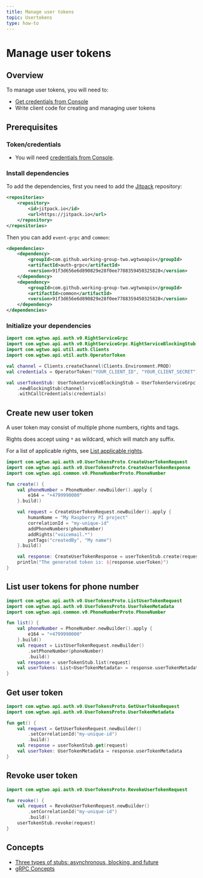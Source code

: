 ```yaml
---
title: Manage user tokens
topic: Usertokens
type: how-to
---
```


# Manage user tokens

## Overview

To manage user tokens, you will need to:
* [Get credentials from Console](https://console.wgtwo.com/api-keys-redirect)
* Write client code for creating and managing user tokens

## Prerequisites

### Token/credentials
* You will need [credentials from Console](https://console.wgtwo.com/api-keys-redirect).

### Install dependencies

To add the dependencies, first you need to add the [Jitpack](https://jitpack.io) repository:
```xml
<repositories>
    <repository>
        <id>jitpack.io</id>
        <url>https://jitpack.io</url>
    </repository>
</repositories>
```

Then you can add `event-grpc` and `common`:

```xml
<dependencies>
    <dependency>
        <groupId>com.github.working-group-two.wgtwoapis</groupId>
        <artifactId>auth-grpc</artifactId>
        <version>91f3d656e6d890829e28f0ee7788359450325828</version>
    </dependency>
    <dependency>
        <groupId>com.github.working-group-two.wgtwoapis</groupId>
        <artifactId>common</artifactId>
        <version>91f3d656e6d890829e28f0ee7788359450325828</version>
    </dependency>
</dependencies>
```

### Initialize your dependencies
```kotlin
import com.wgtwo.api.auth.v0.RightServiceGrpc
import com.wgtwo.api.auth.v0.RightServiceGrpc.RightServiceBlockingStub
import com.wgtwo.api.util.auth.Clients
import com.wgtwo.api.util.auth.OperatorToken

val channel = Clients.createChannel(Clients.Environment.PROD)
val credentials = OperatorToken("YOUR_CLIENT_ID", "YOUR_CLIENT_SECRET")

val userTokenStub: UserTokenServiceBlockingStub = UserTokenServiceGrpc
    .newBlockingStub(channel)
    .withCallCredentials(credentials)
```

## Create new user token
A user token may consist of multiple phone numbers, rights and tags.

Rights does accept using `*` as wildcard, which will match any suffix.

For a list of applicable rights, see [List applicable rights](../list-applicable-rights/).

```kotlin
import com.wgtwo.api.auth.v0.UserTokensProto.CreateUserTokenRequest
import com.wgtwo.api.auth.v0.UserTokensProto.CreateUserTokenResponse
import com.wgtwo.api.common.v0.PhoneNumberProto.PhoneNumber

fun create() {
    val phoneNumber = PhoneNumber.newBuilder().apply {
        e164 = "+4799990000"
    }.build()

    val request = CreateUserTokenRequest.newBuilder().apply {
        humanName = "My Raspberry PI project"
        correlationId = "my-unique-id"
        addPhoneNumbers(phoneNumber)
        addRights("voicemail.*")
        putTags("createdBy", "My name")
    }.build()

    val response: CreateUserTokenResponse = userTokenStub.create(request)
    println("The generated token is: ${response.userToken}")
}
```

## List user tokens for phone number
```kotlin
import com.wgtwo.api.auth.v0.UserTokensProto.ListUserTokenRequest
import com.wgtwo.api.auth.v0.UserTokensProto.UserTokenMetadata
import com.wgtwo.api.common.v0.PhoneNumberProto.PhoneNumber

fun list() {
    val phoneNumber = PhoneNumber.newBuilder().apply {
        e164 = "+4799990000"
    }.build()
    val request = ListUserTokenRequest.newBuilder()
        .setPhoneNumber(phoneNumber)
        .build()
    val response = userTokenStub.list(request)
    val userTokens: List<UserTokenMetadata> = response.userTokenMetadataList
}
```

## Get user token
```kotlin
import com.wgtwo.api.auth.v0.UserTokensProto.GetUserTokenRequest
import com.wgtwo.api.auth.v0.UserTokensProto.UserTokenMetadata

fun get() {
    val request = GetUserTokenRequest.newBuilder()
        .setCorrelationId("my-unique-id")
        .build()
    val response = userTokenStub.get(request)
    val userToken: UserTokenMetadata = response.userTokenMetadata
}
```

## Revoke user token
```kotlin
import com.wgtwo.api.auth.v0.UserTokensProto.RevokeUserTokenRequest

fun revoke() {
    val request = RevokeUserTokenRequest.newBuilder()
        .setCorrelationId("my-unique-id")
        .build()
    userTokenStub.revoke(request)
}
```

## Concepts
* [Three types of stubs: asynchronous, blocking, and future](https://grpc.io/docs/reference/java/generated-code/)
* [gRPC Concepts](https://grpc.io/docs/guides/concepts/)
